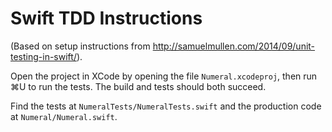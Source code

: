 # Swift TDD Instructions
(Based on setup instructions from http://samuelmullen.com/2014/09/unit-testing-in-swift/).

Open the project in XCode by opening the file `Numeral.xcodeproj`, then run ⌘U to run the tests. The build and tests should both succeed.

Find the tests at `NumeralTests/NumeralTests.swift` and the production code at `Numeral/Numeral.swift`.
